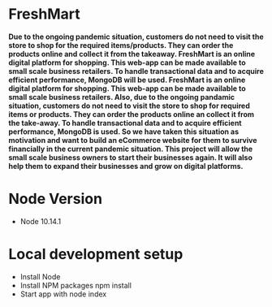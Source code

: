 # FreshMart
**Due to the ongoing pandemic situation, customers do not need to visit the store to shop for the required items/products. They can order the products online and collect it from the takeaway. FreshMart is an online digital platform for shopping. This web-app can be made available to small scale business retailers. To handle transactional data and to acquire efficient performance, MongoDB will be used. FreshMart is an online digital platform for shopping. This web-app can be made available to small scale business retailers. Also, due to the ongoing pandamic situation, customers do not need to visit the store to shop for required items or products. They can order the products online an collect it from the take-away. To handle transactional data and to acquire efficient performance, MongoDB is used. So we have taken this situation as motivation and want to build an eCommerce website for them to survive financially in the current pandemic situation. This project will allow the small scale business owners to start their businesses again. It will also help them to expand their businesses and grow on digital platforms.**

# Node Version
 - Node 10.14.1

# Local development setup
 - Install Node
 - Install NPM packages npm install
 - Start app with node index
